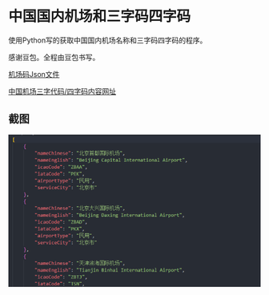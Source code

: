 # 中国国内机场和三字码四字码

使用Python写的获取中国国内机场名称和三字码四字码的程序。

感谢豆包。全程由豆包书写。

[机场码Json文件](https://github.com/zhoujia456888/get_airport/blob/master/chinese_airports.json)

[中国机场三字代码/四字码内容网址](https://zh.wikipedia.org/wiki/%E4%B8%AD%E5%8D%8E%E4%BA%BA%E6%B0%91%E5%85%B1%E5%92%8C%E5%9B%BD%E6%9C%BA%E5%9C%BA%E5%88%97%E8%A1%A8)

## 截图
<img src="test.png" width="800">
